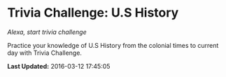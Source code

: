 # Trivia Challenge: U.S History
*Alexa, start trivia challenge*

Practice your knowledge of U.S  History from the colonial times to current day with Trivia Challenge.

**Last Updated:** 2016-03-12 17:45:05